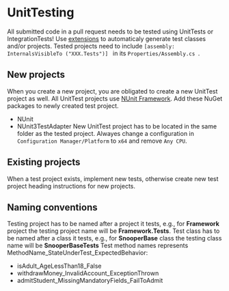 # UnitTesting

All submitted code in a pull request needs to be tested using UnitTests or IntegrationTests! Use [extensions](https://github.com/nunit/nunit-vs-testgenerator) to automaticaly generate test classes and/or projects.
Tested projects need to include  ```[assembly: InternalsVisibleTo ("XXX.Tests")] ``` in its  ```Properties/Assembly.cs ```.
 
## New projects

When you create a new project, you are obligated to create a new UnitTest project as well. All UnitTest projects use [NUnit Framework](https://www.nunit.org/).
Add these NuGet packages to newly created test project.
* NUnit
* NUnit3TestAdapter
New UnitTest project has to be located in the same folder as the tested project. Alwayes change a configuration in ```Configuration Manager/Platform``` to ```x64``` and remove ```Any CPU```.

## Existing projects

When a test project exists, implement new tests, otherwise create new test project heading instructions for new projects.

## Naming conventions

Testing project has to be named after a project it tests, e.g., for **Framework** project the testing project name will be  **Framework.Tests**.
Test class has to be named after a class it tests, e.g., for **SnooperBase** class the testing class name will be **SnooperBaseTests** 
Test method names represents MethodName_StateUnderTest_ExpectedBehavior:
 * isAdult_AgeLessThan18_False
 * withdrawMoney_InvalidAccount_ExceptionThrown
 * admitStudent_MissingMandatoryFields_FailToAdmit

